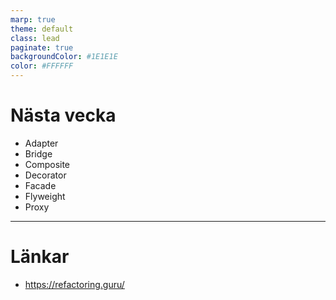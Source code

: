 ```yaml
---
marp: true
theme: default
class: lead
paginate: true
backgroundColor: #1E1E1E
color: #FFFFFF
---
```


# Nästa vecka

- Adapter
- Bridge
- Composite
- Decorator
- Facade
- Flyweight
- Proxy

--- 

# Länkar

- https://refactoring.guru/